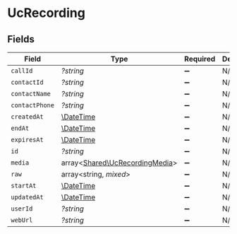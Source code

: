# UcRecording


## Fields

| Field                                                                     | Type                                                                      | Required                                                                  | Description                                                               |
| ------------------------------------------------------------------------- | ------------------------------------------------------------------------- | ------------------------------------------------------------------------- | ------------------------------------------------------------------------- |
| `callId`                                                                  | *?string*                                                                 | :heavy_minus_sign:                                                        | N/A                                                                       |
| `contactId`                                                               | *?string*                                                                 | :heavy_minus_sign:                                                        | N/A                                                                       |
| `contactName`                                                             | *?string*                                                                 | :heavy_minus_sign:                                                        | N/A                                                                       |
| `contactPhone`                                                            | *?string*                                                                 | :heavy_minus_sign:                                                        | N/A                                                                       |
| `createdAt`                                                               | [\DateTime](https://www.php.net/manual/en/class.datetime.php)             | :heavy_minus_sign:                                                        | N/A                                                                       |
| `endAt`                                                                   | [\DateTime](https://www.php.net/manual/en/class.datetime.php)             | :heavy_minus_sign:                                                        | N/A                                                                       |
| `expiresAt`                                                               | [\DateTime](https://www.php.net/manual/en/class.datetime.php)             | :heavy_minus_sign:                                                        | N/A                                                                       |
| `id`                                                                      | *?string*                                                                 | :heavy_minus_sign:                                                        | N/A                                                                       |
| `media`                                                                   | array<[Shared\UcRecordingMedia](../../Models/Shared/UcRecordingMedia.md)> | :heavy_minus_sign:                                                        | N/A                                                                       |
| `raw`                                                                     | array<string, *mixed*>                                                    | :heavy_minus_sign:                                                        | N/A                                                                       |
| `startAt`                                                                 | [\DateTime](https://www.php.net/manual/en/class.datetime.php)             | :heavy_minus_sign:                                                        | N/A                                                                       |
| `updatedAt`                                                               | [\DateTime](https://www.php.net/manual/en/class.datetime.php)             | :heavy_minus_sign:                                                        | N/A                                                                       |
| `userId`                                                                  | *?string*                                                                 | :heavy_minus_sign:                                                        | N/A                                                                       |
| `webUrl`                                                                  | *?string*                                                                 | :heavy_minus_sign:                                                        | N/A                                                                       |